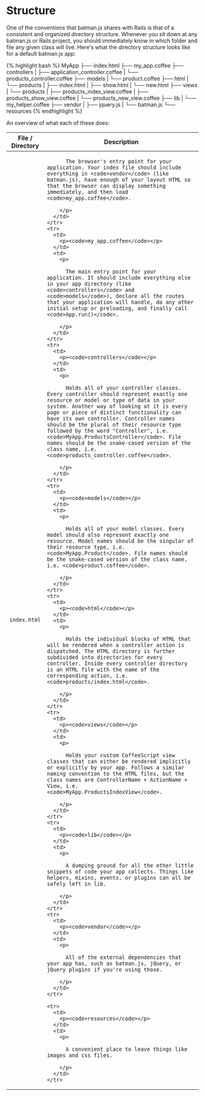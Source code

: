 # Structure

One of the conventions that batman.js shares with Rails is that of a consistent and organized directory structure. Whenever you sit down at any batman.js or Rails project, you should immediately know in which folder and file any given class will live. Here's what the directory structure looks like for a default batman.js app:

{% highlight bash %}
MyApp
├── index.html
├── my_app.coffee
├── controllers
|   ├── application_controller.coffee
|   └── products_controller.coffee
├── models
|   └── product.coffee
├── html
|   └── products
|       ├── index.html
|       ├── show.html
|       └── new.html
├── views
|   └── products
|       ├── products_index_view.coffee
|       ├── products_show_view.coffee
|       └── products_new_view.coffee
├── lib
|   └── my_helper.coffee
├── vendor
|   ├── jquery.js
|   └── batman.js
└── resources
{% endhighlight %}

An overview of what each of these does:

<div class="mobile-side-scroller">
<table>
  <thead>
    <tr>
      <th>File / Directory</th>
      <th>Description</th>
    </tr>
  </thead>
  <tbody>
    <tr>
      <td>
        <p><code>index.html</code></p>
      </td>
      <td>
        <p>

          The browser's entry point for your application. Your index file should include everything in <code>vendor</code> (like batman.js), have enough of your layout HTML so that the browser can display something immediately, and then load <code>my_app.coffee</code>.

        </p>
      </td>
    </tr>
    <tr>
      <td>
        <p><code>my_app.coffee</code></p>
      </td>
      <td>
        <p>

          The main entry point for your application. It should include everything else in your app directory (like <code>controllers</code> and <code>models</code>), declare all the routes that your application will handle, do any other initial setup or preloading, and finally call <code>App.run()</code>.

        </p>
      </td>
    </tr>
    <tr>
      <td>
        <p><code>controllers</code></p>
      </td>
      <td>
        <p>

          Holds all of your controller classes. Every controller should represent exactly one resource or model or type of data in your system. Another way of looking at it is every page or piece of distinct functionality can have its own controller. Controller names should be the plural of their resource type followed by the word "Controller", i.e. <code>MyApp.ProductsController</code>. File names should be the snake-cased version of the class name, i.e. <code>products_controller.coffee</code>.

        </p>
      </td>
    </tr>
    <tr>
      <td>
        <p><code>models</code></p>
      </td>
      <td>
        <p>

          Holds all of your model classes. Every model should also represent exactly one resource. Model names should be the singular of their resource type, i.e. <code>MyApp.Product</code>. File names should be the snake-cased version of the class name, i.e. <code>product.coffee</code>.

        </p>
      </td>
    </tr>
    <tr>
      <td>
        <p><code>html</code></p>
      </td>
      <td>
        <p>

          Holds the individual blocks of HTML that will be rendered when a controller action is dispatched. The HTML directory is further subdivided into directories for every controller. Inside every controller directory is an HTML file with the name of the corresponding action, i.e. <code>products/index.html</code>.

        </p>
      </td>
    </tr>
    <tr>
      <td>
        <p><code>views</code></p>
      </td>
      <td>
        <p>

          Holds your custom CoffeeScript view classes that can either be rendered implicitly or explicitly by your app. Follows a similar naming convention to the HTML files, but the class names are ControllerName + ActionName + View, i.e. <code>MyApp.ProductsIndexView</code>.

        </p>
      </td>
    </tr>
    <tr>
      <td>
        <p><code>lib</code></p>
      </td>
      <td>
        <p>

          A dumping ground for all the other little snippets of code your app collects. Things like helpers, mixins, events, or plugins can all be safely left in lib.

        </p>
      </td>
    </tr>
    <tr>
      <td>
        <p><code>vendor</code></p>
      </td>
      <td>
        <p>

          All of the external dependencies that your app has, such as batman.js, jQuery, or jQuery plugins if you're using those.

        </p>
      </td>
    </tr>

    <tr>
      <td>
        <p><code>resources</code></p>
      </td>
      <td>
        <p>

          A convenient place to leave things like images and css files.

        </p>
      </td>
    </tr>
  </tbody>
</table>
</div>

